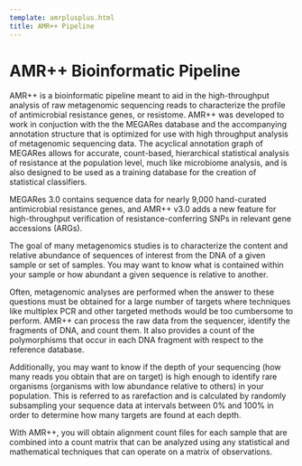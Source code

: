 ```yaml
---
template: amrplusplus.html
title: AMR++ Pipeline
---
```


# AMR++ Bioinformatic Pipeline

AMR++ is a bioinformatic pipeline meant to aid in the high-throughput analysis of raw metagenomic sequencing reads to characterize the profile of antimicrobial resistance genes, or resistome. AMR++ was developed to work in conjuction with the the MEGARes database and the accompanying annotation structure that is optimized for use with high throughput analysis of metagenomic sequencing data. The acyclical annotation graph of MEGARes allows for accurate, count-based, hierarchical statistical analysis of resistance at the population level, much like microbiome analysis, and is also designed to be used as a training database for the creation of statistical classifiers.

MEGARes 3.0 contains sequence data for nearly 9,000 hand-curated antimicrobial resistance genes, and AMR++ v3.0 adds a new feature for high-throughput verification of resistance-conferring SNPs in relevant gene accessions (ARGs). 

The goal of many metagenomics studies is to characterize the content and relative abundance of sequences of interest from the DNA of a given sample or set of samples. You may want to know what is contained within your sample or how abundant a given sequence is relative to another.

Often, metagenomic analyses are performed when the answer to these questions must be obtained for a large number of targets where techniques like multiplex PCR and other targeted methods would be too cumbersome to perform. AMR++ can process the raw data from the sequencer, identify the fragments of DNA, and count them. It also provides a count of the polymorphisms that occur in each DNA fragment with respect to the reference database.

Additionally, you may want to know if the depth of your sequencing (how many reads you obtain that are on target) is high enough to identify rare organisms (organisms with low abundance relative to others) in your population. This is referred to as rarefaction and is calculated by randomly subsampling your sequence data at intervals between 0% and 100% in order to determine how many targets are found at each depth.

With AMR++, you will obtain alignment count files for each sample that are combined into a count matrix that can be analyzed using any statistical and mathematical techniques that can operate on a matrix of observations.
